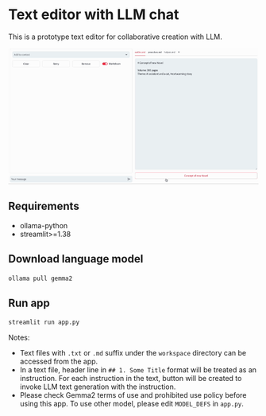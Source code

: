 # Text editor with LLM chat

This is a prototype text editor for collaborative creation with LLM.

![Text editor demo](./demo.gif)

## Requirements

- ollama-python
- streamlit>=1.38

## Download language model

```bash
ollama pull gemma2
```

## Run app

```bash
streamlit run app.py
```

Notes:

- Text files with `.txt` or `.md` suffix under the `workspace` directory can be accessed from the app.
- In a text file, header line in `## 1. Some Title` format will be treated as an instruction. For each instruction in the text, button will be created to invoke LLM text generation with the instruction.
- Please check Gemma2 terms of use and prohibited use policy before using this app. To use other model, please edit `MODEL_DEFS` in `app.py`.


